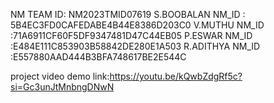 NM TEAM ID:  NM2023TMID07619
S.BOOBALAN NM_ID : 5B4EC3FD0CAFEDABE4B44E8386D203C0
V.MUTHU NM_ID :71A6911CF60F5DF9347481D47C44EB05
P.ESWAR NM_ID :E484E111C853903B58842DE280E1A503
R.ADITHYA NM_ID :E557880AAD444B3BFA748617BE2E544C

project video demo link:https://youtu.be/kQwbZdgRf5c?si=Gc3unJtMnbngDNwN
